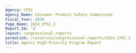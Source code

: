 ```yaml
---
Agency: CPSC
Agency_Name: Consumer Product Safety Commission
Fiscal_Year: 2024
Page_Name: 2024_CPSC_2
Report_Id: '2'
layout: congressional-reports
permalink: /resources/congressional-reports/2024_CPSC_2
title: Agency High-Priority Program Report
---
```

